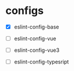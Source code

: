 # configs



- [x] eslint-config-base
- [ ] eslint-config-vue
- [ ] eslint-config-vue3
- [ ] eslint-config-typesript



